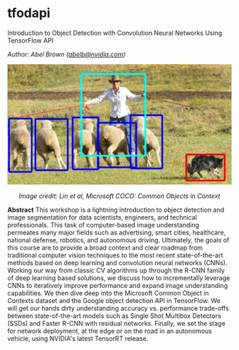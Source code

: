 # tfodapi

Introduction to Object Detection with Convolution Neural Networks Using TensorFlow API

*Author: Abel Brown (abelb@nvidia.com)*

<img src="lab/sheep.png" alt="Drawing" style="width: 600px;"/>

*<p align="center">Image credit: Lin et al, Microsoft COCO: Common Objects in Context</p>*

**Abstract**  This workshop is a lightning introduction to object detection and image segmentation for data scientists, engineers, and technical professionals.  This task of computer-based image understanding permeates many major fields such as advertising, smart cities, healthcare, national defense, robotics, and autonomous driving.  Ultimately, the goals of this course are to provide a broad context and clear roadmap from traditional computer vision techniques to the most recent state-of-the-art methods based on deep learning and convolution neural networks (CNNs).   Working our way from classic CV algorithms up through the R-CNN family of deep learning based solutions, we discuss how to incrementally leverage CNNs to iteratively improve performance and expand image understanding capabilities.  We then dive deep into the Microsoft Common Object in Contexts dataset and the Google object detection API in TensorFlow.  We will get our hands dirty understanding accuracy vs. performance trade-offs between state-of-the-art models such as Single Shot Multibox Detectors (SSDs) and Faster R-CNN with residual networks.  Finally, we set the stage for network deployment, at the edge or on the road in an autonomous vehicle, using NVIDIA's latest TensorRT release.
